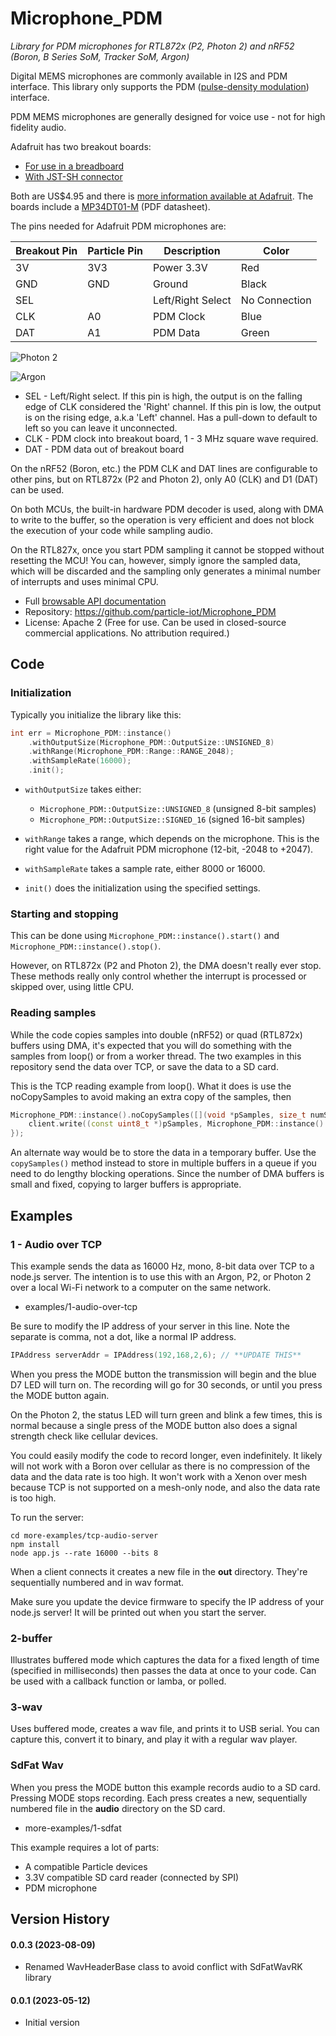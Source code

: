 # Microphone_PDM

*Library for PDM microphones for RTL872x (P2, Photon 2) and nRF52 (Boron, B Series SoM, Tracker SoM, Argon)*

Digital MEMS microphones are commonly available in I2S and PDM interface. This library only supports the 
PDM ([pulse-density modulation](https://en.wikipedia.org/wiki/Pulse-density_modulation)) interface. 

PDM MEMS microphones are generally designed for voice use - not for high fidelity audio. 

Adafruit has two breakout boards:

- [For use in a breadboard](https://www.adafruit.com/product/3492) 
- [With JST-SH connector](https://www.adafruit.com/product/4346)

Both are US$4.95 and there is [more information available at Adafruit](https://learn.adafruit.com/adafruit-pdm-microphone-breakout/). The boards include a [MP34DT01-M](https://cdn-learn.adafruit.com/assets/assets/000/049/977/original/MP34DT01-M.pdf) (PDF datasheet).

The pins needed for Adafruit PDM microphones are:

| Breakout Pin | Particle Pin | Description | Color |
| --- | --- | --- | --- |
| 3V | 3V3 | Power 3.3V | Red |
| GND | GND | Ground | Black |
| SEL | | Left/Right Select | No Connection |
| CLK | A0 | PDM Clock | Blue | 
| DAT | A1 | PDM Data | Green | 

![Photon 2](images/photon2.png)

![Argon](images/argon.png)

- SEL - Left/Right select. If this pin is high, the output is on the falling edge of CLK considered the 'Right' channel. If this pin is low, the output is on the rising edge, a.k.a 'Left' channel. Has a pull-down to default to left so you can leave it unconnected.
- CLK - PDM clock into breakout board, 1 - 3 MHz square wave required.
- DAT - PDM data out of breakout board

On the nRF52 (Boron, etc.) the PDM CLK and DAT lines are configurable to other pins, but on RTL872x (P2 and Photon 2), only A0 (CLK) and D1 (DAT) can be used.

On both MCUs, the built-in hardware PDM decoder is used, along with DMA to write to the buffer, so the operation is 
very efficient and does not block the execution of your code while sampling audio.

On the RTL827x, once you start PDM sampling it cannot be stopped without resetting the MCU! You can, however, simply ignore the sampled data, which will be discarded and the sampling only generates a minimal number of interrupts and uses minimal CPU.

- Full [browsable API documentation](https://particle-iot.github.io/Microphone_PDM/)
- Repository: https://github.com/particle-iot/Microphone_PDM
- License: Apache 2 (Free for use. Can be used in closed-source commercial applications. No attribution required.)

## Code

### Initialization

Typically you initialize the library like this:

```cpp
int err = Microphone_PDM::instance()
    .withOutputSize(Microphone_PDM::OutputSize::UNSIGNED_8)
    .withRange(Microphone_PDM::Range::RANGE_2048);
    .withSampleRate(16000);
    .init();
```    

- `withOutputSize` takes either:
  - `Microphone_PDM::OutputSize::UNSIGNED_8` (unsigned 8-bit samples)
  - `Microphone_PDM::OutputSize::SIGNED_16` (signed 16-bit samples)

- `withRange` takes a range, which depends on the microphone. This is the right value for the Adafruit PDM microphone (12-bit, -2048 to +2047).

- `withSampleRate` takes a sample rate, either 8000 or 16000. 

- `init()` does the initialization using the specified settings.

### Starting and stopping

This can be done using `Microphone_PDM::instance().start()` and `Microphone_PDM::instance().stop()`.

However, on RTL872x (P2 and Photon 2), the DMA doesn't really ever stop. These methods really only control whether the interrupt is 
processed or skipped over, using little CPU. 

### Reading samples

While the code copies samples into double (nRF52) or quad (RTL872x) buffers using DMA, it's expected that you will do something with 
the samples from loop() or from a worker thread. The two examples in this repository send the data over TCP, or save the data to a SD card.

This is the TCP reading example from loop(). What it does is use the noCopySamples to avoid making an extra copy of the samples, then 

```cpp
Microphone_PDM::instance().noCopySamples([](void *pSamples, size_t numSamples) {
    client.write((const uint8_t *)pSamples, Microphone_PDM::instance().getBufferSizeInBytes());
});
```

An alternate way would be to store the data in a temporary buffer. Use the `copySamples()` method instead to store in multiple buffers in a queue if you need to do 
lengthy blocking operations. Since the number of DMA buffers is small and fixed, copying to larger buffers is appropriate.


## Examples

### 1 - Audio over TCP

This example sends the data as 16000 Hz, mono, 8-bit data over TCP to a node.js server. The intention is to use this with an Argon, P2, or Photon 2 over a local Wi-Fi network to a computer on the same network.

- examples/1-audio-over-tcp

Be sure to modify the IP address of your server in this line. Note the separate is comma, not a dot, like a normal IP address.

```cpp
IPAddress serverAddr = IPAddress(192,168,2,6); // **UPDATE THIS**
```

When you press the MODE button the transmission will begin and the blue D7 LED will turn on. The recording will go for 30 seconds, or until you press the MODE button again. 

On the Photon 2, the status LED will turn green and blink a few times, this is normal because a single press of the MODE button also does a signal strength check like cellular devices.

You could easily modify the code to record longer, even indefinitely. It likely will not work  with a Boron over cellular as there is no compression of the data and the data rate is too high. It won't work with a Xenon over mesh because TCP is not supported on a mesh-only node, and also the data rate is too high.

To run the server:

```
cd more-examples/tcp-audio-server
npm install
node app.js --rate 16000 --bits 8
```

When a client connects it creates a new file in the **out** directory. They're sequentially numbered and in wav format.

Make sure you update the device firmware to specify the IP address of your node.js server! It will be printed out when you start the server.

### 2-buffer

Illustrates buffered mode which captures the data for a fixed length of time (specified in milliseconds) then passes the 
data at once to your code. Can be used with a callback function or lamba, or polled.

### 3-wav

Uses buffered mode, creates a wav file, and prints it to USB serial. You can capture this, convert it to binary, and
play it with a regular wav player.

### SdFat Wav 

When you press the MODE button this example records audio to a SD card. Pressing MODE stops recording. Each press creates a new, sequentially numbered file in the **audio** directory on the SD card.

- more-examples/1-sdfat

This example requires a lot of parts:

- A compatible Particle devices
- 3.3V compatible SD card reader (connected by SPI)
- PDM microphone


## Version History

#### 0.0.3 (2023-08-09)

- Renamed WavHeaderBase class to avoid conflict with SdFatWavRK library

#### 0.0.1 (2023-05-12)

- Initial version




